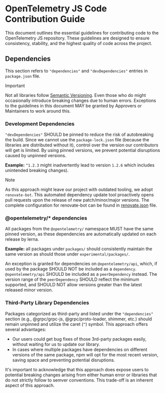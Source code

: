 # OpenTelemetry JS Code Contribution Guide

This document outlines the essential guidelines for contributing code to the OpenTelemetry JS repository. These guidelines are designed to ensure consistency, stability, and the highest quality of code across the project.

## Dependencies

This section refers to `"dependencies"` and `"devDependencies"` entries in `package.json` file.
> [!IMPORTANT]
> Not all libraries follow [Semantic Versioning](https://semver.org/). Even those who do might occasionally introduce breaking changes due to human errors. Exceptions to the guidelines in this document MAY be granted by Approvers or Maintainers to work around this.

### Development Dependencies

`"devDependencies"` SHOULD be pinned to reduce the risk of autobreaking the build. Since we cannot use the `package-lock.json` file (because the libraries are distributed without it), control over the version our contributors will get is limited. By using pinned versions, we prevent potential disruptions caused by unpinned versions.

**Example:** `^1.2.3` might inadvertently lead to version `1.2.6` which includes unintended breaking changes).

> [!NOTE]
> As this approach might leave our project with outdated tooling, we adopt `renovate-bot`. This automated dependency update tool proactively opens pull requests upon the release of new patch/minor/major versions. The complete configuration for renovate-bot can be found in [renovate.json](./renovate.json) file.

### @opentelemetry/* dependencies

All packages from the `@opentelemetry/` namespace MUST have the same pinned version, as these dependencies are automatically updated on each release by lerna.

**Example:** all packages under `packages/` should consistently maintain the same version as should those under `experimental/packages/`.

An exception is granted for dependencies on `@opentelemetry/api`, which, if used by the package SHOULD NOT be included as a `dependency`. `@opentelemetry/api` SHOULD be included as a `peerDependency` instead. The version range of the `peerDependency` SHOULD reflect the minimum supported, and SHOULD NOT allow versions greater than the latest released minor version.

### Third-Party Library Dependencies

Packages categorized as third-party and listed under the `"dependencies"` section (e.g., @grpc/grpc-js, @grpc/proto-loader, shimmer, etc.) should remain unpinned and utilize the caret (`^`) symbol. This approach offers several advantages:

* Our users could get bug fixes of those 3rd-party packages easily, without waiting for us to update our library.
* In cases where multiple packages have dependencies on different versions of the same package, npm will opt for the most recent version, saving space and preventing potential disruptions.

It's important to acknowledge that this approach does expose users to potential breaking changes arising from either human error or libraries that do not strictly follow to semver conventions. This trade-off is an inherent aspect of this approach.

